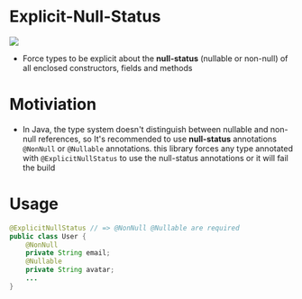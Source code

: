 # Explicit-Null-Status
[![](https://jitpack.io/v/AmrElmasry/explicit-null-status.svg)](https://jitpack.io/#AmrElmasry/explicit-null-status)

- Force types to be explicit about the **null-status** (nullable or non-null) of all enclosed constructors, fields and methods

# Motiviation

- In Java, the type system doesn't distinguish between nullable and non-null references,
so It's recommended to use **null-status** annotations `@NonNull` or `@Nullable` annotations. 
this library forces any type annotated with `@ExplicitNullStatus` to use the null-status annotations or it will fail the build


# Usage 

```java
@ExplicitNullStatus // => @NonNull @Nullable are required 
public class User {
    @NonNull
    private String email;
    @Nullable
    private String avatar;
    ...
}
```
